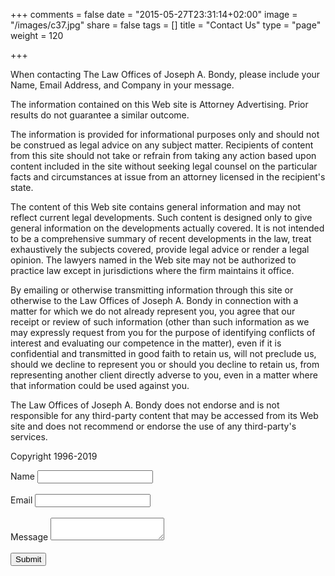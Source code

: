 +++
comments = false
date = "2015-05-27T23:31:14+02:00"
image = "/images/c37.jpg"
share = false
tags = []
title = "Contact Us"
type = "page"
weight = 120

+++
<div class="form-box">

<p>When contacting The Law Offices of Joseph A. Bondy, please include your Name, Email Address, and Company in your message.

The information contained on this Web site is Attorney Advertising. Prior results do not guarantee a similar outcome.

The information is provided for informational purposes only and should not be construed as legal advice on any subject matter. Recipients of content from this site should not take or refrain from taking any action based upon content included in the site without seeking legal counsel on the particular facts and circumstances at issue from an attorney licensed in the recipient's state.

The content of this Web site contains general information and may not reflect current legal developments. Such content is designed only to give general information on the developments actually covered. It is not intended to be a comprehensive summary of recent developments in the law, treat exhaustively the subjects covered, provide legal advice or render a legal opinion. The  lawyers named in the Web site may not be authorized to practice law except in jurisdictions where the firm maintains it office.

By emailing or otherwise transmitting information through this site or otherwise to the Law Offices of Joseph A. Bondy in connection with a matter for which we do not already represent you, you agree that our receipt or review of such information (other than such information as we may expressly request from you for the purpose of identifying conflicts of interest and evaluating our competence in the matter), even if it is confidential and transmitted in good faith to retain us, will not preclude us, should we decline to represent you or should you decline to retain us, from representing another client directly adverse to you, even in a matter where that information could be used against you.

The Law Offices of Joseph A. Bondy does not endorse and is not responsible for any third-party content that may be accessed from its Web site and does not recommend or endorse the use of any third-party's services.

Copyright 1996-2019</p>

<form action="https://api.formbucket.com/f/c2K3QTQ" method="post">
<label for="name">Name</label>
<input id="name" type="text" name="Name">
<br><br>
<label for="email">Email</label>
<input id="email" type="email" name="Email">
<br><br>
<label for="message">Message</label>
<textarea id="message" name="Message"></textarea>
<br><br>
<input class="button-primary" type="submit" value="Submit" />

</form>
</div>
